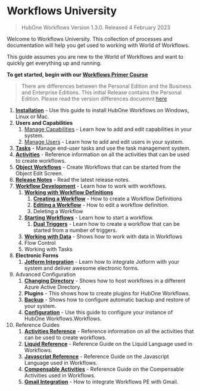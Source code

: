 # Workflows University

> HubOne Workflows Version 1.3.0. Released 4 February 2023

Welcome to Workflows University. This collection of processes and documentation will help you get used to working with World of Workflows.

This guide assumes you are new to the World of Workflows and want to quickly get everything up and running.


**To get started, begin with our [Workflows Primer Course](learn-workflows/README.md)**

> There are differences between the Personal Edition and the Business and Enterprise Editions. This initial Release contains the Personal Edition. Please read the version differences docuemnt [here](versions.md)

1. **[Installation](installation.md)** - Use this guide to install HubOne Workflows on Windows, Linux or Mac.
2. **Users and Capabilities**
    1. [Manage Capabilities](manage-capabilities.md) - Learn how to add and edit capabilities in your system.
   2. [Manage Users](manage-users.md) - Learn how to add and edit users in your system.
3. **[Tasks](tasks/README.md)** - Manage end-user tasks and use the task management system.
4. **[Activities](activity-guide.md)** - Reference information on all the activities that can be used to create workflows.
5. **[Object Workflows](object-workflows.md)** - Create Workflows that can be started from the Object Edit Screen.
6. **[Release Notes](release-notes-1-0.md)** - Read the latest release notes.
7. **[Workflow Development](workflow-development/README.md)** - Learn how to work with workflows.
   1. **[Working with Workflow Definitions](workflow-development/workflow-definitions.md)**
       1.  **[Creating a Workflow](workflow-development/creating-a-workflow.md)** - How to create a Workflow Definitions
       2.  **[Editing a Workflow](workflow-development/editing-a-workflow.md)** - How to edit a workflow definition.
       3.  Deleting a Workflow
   2.  **[Starting Workflows](workflow-development/starting-workflows.md)** - Learn how to start a workflow.
       1.  **[Dual Triggers](workflow-development/dual-triggers.md)** - Learn how to create a workflow that can be started from a number of triggers.
   3.  **[Working with Data](data/README.md)** - Shows how to work with data in Workflows
   4.  Flow Control
   5.  Working with Tasks
8.  **Electronic Forms**
    1.  **[Jotform Integration](jotform-integration.md)** - Learn how to integrate Jotform with your system and deliver awesome electronic forms.
9.   Advanced Configuration
      1.   **[Changing Directory](changing-directory.md)** - Shows how to host workflows in a different Azure Active Directory.
      2.   **Plugins** - This shows how to create plugins for HubOne Workflows.
      3.   **[Backup](backup.md)** - Shows how to configure automatic backup and restore of your system.
      4.   **[Configuration](configuration-file.md)** - Use this guide to configure your instance of HubOne Workflows.Workflows.
1.   Reference Guides
     1.   **[Activities Reference](activity-guide.md)** - Reference information on all the activities that can be used to create workflows.
     2.   **[Liquid Reference](liquid/README.md)** - Reference Guide on the Liquid Language used in Workflows.
     3.   **[Javascript Reference](javascript/README.md)** - Reference Guide on the Javascript Language used in Workflows.
     4.   **[Compensable Activities](compensable.md)** - Reference Guide on the Compensable Activities used in Workflows.
     5.   **[Gmail Integration](gmail-integration.md)** - How to integrate Workflows PE with Gmail.